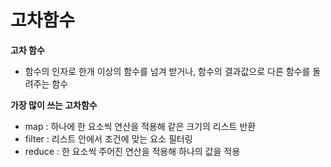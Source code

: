 # 고차함수

<b>고차 함수</b>

- 함수의 인자로 한개 이상의 함수를 넘겨 받거나, 함수의 결과값으로 다른 함수를 돌려주는 함수

<b>가장 많이 쓰는 고차함수</b>

- map : 하나에 한 요소씩 연산을 적용해 같은 크기의 리스트 반환
- filter : 리스트 안에서 조건에 맞는 요소 필터링
- reduce : 한 요소씩 주어진 연산을 적용해 하나의 값을 적용 
```

